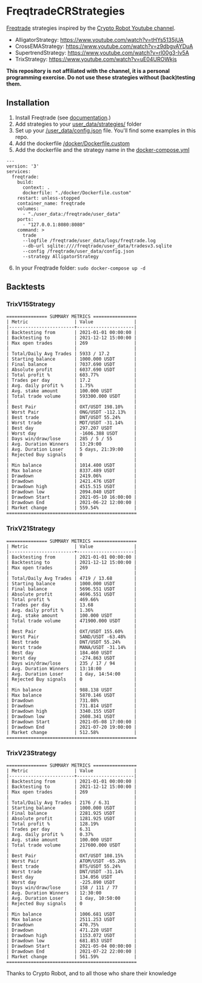 # FreqtradeCRStrategies
[Freqtrade](https://www.freqtrade.io/en/stable/ "Freqtrade documentation") strategies inspired by the [Crypto Robot Youtube channel](https://www.youtube.com/channel/UCGjfXO9kR34es5IsHLyP5eA "Crypto Robot Youtube channel").

- AlligatorStrategy: https://www.youtube.com/watch?v=tHYs5135jUA
- CrossEMAStrategy: https://www.youtube.com/watch?v=z9dbgvAYDuA
- SupertrendStrategy: https://www.youtube.com/watch?v=rl00g3-Iv5A
- TrixStrategy: https://www.youtube.com/watch?v=uE04UROWkjs

**This repository is not affiliated with the channel, it is a personal programming exercise.
Do not use these strategies without (back)testing them.**

## Installation

1. Install Freqtrade (see [documentation](https://www.freqtrade.io/en/stable/docker_quickstart/ "official documentation").)
2. Add strategies to your [user_data/strategies/](user_data/strategies/) folder
3. Set up your [/user_data/config.json](/user_data/config.json) file. You'll find some examples in this repo.
4. Add the dockerfile [/docker/Dockerfile.custom](/docker/Dockerfile.custom)
5. Add the dockerfile and the strategy name in the [docker-compose.yml](/docker-compose.yml)

```
---
version: '3'
services:
  freqtrade:
    build:
      context: .
      dockerfile: "./docker/Dockerfile.custom"
    restart: unless-stopped
    container_name: freqtrade
    volumes:
      - "./user_data:/freqtrade/user_data"
    ports:
      - "127.0.0.1:8080:8080"
    command: >
      trade
      --logfile /freqtrade/user_data/logs/freqtrade.log
      --db-url sqlite:////freqtrade/user_data/tradesv3.sqlite
      --config /freqtrade/user_data/config.json
      --strategy AlligatorStrategy
```
6. In your Freqtrade folder: `sudo docker-compose up -d`

## Backtests

### TrixV15Strategy

```
=============== SUMMARY METRICS ================
| Metric                 | Value               |
|------------------------+---------------------|
| Backtesting from       | 2021-01-01 00:00:00 |
| Backtesting to         | 2021-12-12 15:00:00 |
| Max open trades        | 269                 |
|                        |                     |
| Total/Daily Avg Trades | 5933 / 17.2         |
| Starting balance       | 1000.000 USDT       |
| Final balance          | 7037.690 USDT       |
| Absolute profit        | 6037.690 USDT       |
| Total profit %         | 603.77%             |
| Trades per day         | 17.2                |
| Avg. daily profit %    | 1.75%               |
| Avg. stake amount      | 100.000 USDT        |
| Total trade volume     | 593300.000 USDT     |
|                        |                     |
| Best Pair              | OXT/USDT 198.10%    |
| Worst Pair             | ONG/USDT -112.13%   |
| Best trade             | DNT/USDT 55.24%     |
| Worst trade            | MDT/USDT -31.14%    |
| Best day               | 297.207 USDT        |
| Worst day              | -1606.388 USDT      |
| Days win/draw/lose     | 285 / 5 / 55        |
| Avg. Duration Winners  | 13:29:00            |
| Avg. Duration Loser    | 5 days, 21:39:00    |
| Rejected Buy signals   | 0                   |
|                        |                     |
| Min balance            | 1014.400 USDT       |
| Max balance            | 8337.489 USDT       |
| Drawdown               | 2419.06%            |
| Drawdown               | 2421.476 USDT       |
| Drawdown high          | 4515.515 USDT       |
| Drawdown low           | 2094.040 USDT       |
| Drawdown Start         | 2021-05-10 16:00:00 |
| Drawdown End           | 2021-06-22 12:00:00 |
| Market change          | 559.54%             |
================================================
```

### TrixV21Strategy

```
=============== SUMMARY METRICS ================
| Metric                 | Value               |
|------------------------+---------------------|
| Backtesting from       | 2021-01-01 00:00:00 |
| Backtesting to         | 2021-12-12 15:00:00 |
| Max open trades        | 269                 |
|                        |                     |
| Total/Daily Avg Trades | 4719 / 13.68        |
| Starting balance       | 1000.000 USDT       |
| Final balance          | 5696.551 USDT       |
| Absolute profit        | 4696.551 USDT       |
| Total profit %         | 469.66%             |
| Trades per day         | 13.68               |
| Avg. daily profit %    | 1.36%               |
| Avg. stake amount      | 100.000 USDT        |
| Total trade volume     | 471900.000 USDT     |
|                        |                     |
| Best Pair              | OXT/USDT 155.60%    |
| Worst Pair             | SAND/USDT -63.48%   |
| Best trade             | DNT/USDT 55.24%     |
| Worst trade            | MANA/USDT -31.14%   |
| Best day               | 184.460 USDT        |
| Worst day              | -274.863 USDT       |
| Days win/draw/lose     | 235 / 17 / 94       |
| Avg. Duration Winners  | 13:18:00            |
| Avg. Duration Loser    | 1 day, 14:54:00     |
| Rejected Buy signals   | 0                   |
|                        |                     |
| Min balance            | 988.138 USDT        |
| Max balance            | 5870.146 USDT       |
| Drawdown               | 731.08%             |
| Drawdown               | 731.814 USDT        |
| Drawdown high          | 3340.155 USDT       |
| Drawdown low           | 2608.341 USDT       |
| Drawdown Start         | 2021-05-08 17:00:00 |
| Drawdown End           | 2021-07-20 19:00:00 |
| Market change          | 512.58%             |
================================================
```

### TrixV23Strategy

```
=============== SUMMARY METRICS ================
| Metric                 | Value               |
|------------------------+---------------------|
| Backtesting from       | 2021-01-01 00:00:00 |
| Backtesting to         | 2021-12-12 15:00:00 |
| Max open trades        | 269                 |
|                        |                     |
| Total/Daily Avg Trades | 2176 / 6.31         |
| Starting balance       | 1000.000 USDT       |
| Final balance          | 2281.925 USDT       |
| Absolute profit        | 1281.925 USDT       |
| Total profit %         | 128.19%             |
| Trades per day         | 6.31                |
| Avg. daily profit %    | 0.37%               |
| Avg. stake amount      | 100.000 USDT        |
| Total trade volume     | 217600.000 USDT     |
|                        |                     |
| Best Pair              | OXT/USDT 108.15%    |
| Worst Pair             | ATOM/USDT -65.26%   |
| Best trade             | BTS/USDT 55.24%     |
| Worst trade            | DNT/USDT -31.14%    |
| Best day               | 134.056 USDT        |
| Worst day              | -225.890 USDT       |
| Days win/draw/lose     | 158 / 111 / 77      |
| Avg. Duration Winners  | 12:30:00            |
| Avg. Duration Loser    | 1 day, 10:50:00     |
| Rejected Buy signals   | 0                   |
|                        |                     |
| Min balance            | 1006.681 USDT       |
| Max balance            | 2511.253 USDT       |
| Drawdown               | 470.75%             |
| Drawdown               | 471.220 USDT        |
| Drawdown high          | 1153.072 USDT       |
| Drawdown low           | 681.853 USDT        |
| Drawdown Start         | 2021-05-04 00:00:00 |
| Drawdown End           | 2021-07-22 22:00:00 |
| Market change          | 561.59%             |
================================================
```

Thanks to Crypto Robot, and to all those who share their knowledge